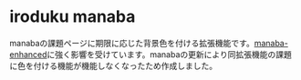 # iroduku manaba

manabaの課題ページに期限に応じた背景色を付ける拡張機能です。[manaba-enhanced](https://github.com/manaba-enhanced-for-tsukuba/manaba-enhanced)に強く影響を受けています。manabaの更新により同拡張機能の課題に色を付ける機能が機能しなくなったため作成しました。